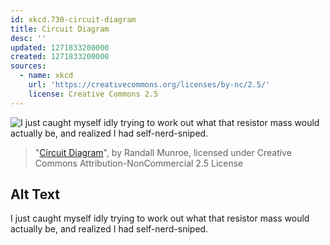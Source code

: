 ```yaml
---
id: xkcd.730-circuit-diagram
title: Circuit Diagram
desc: ''
updated: 1271833200000
created: 1271833200000
sources:
  - name: xkcd
    url: 'https://creativecommons.org/licenses/by-nc/2.5/'
    license: Creative Commons 2.5
---
```

![I just caught myself idly trying to work out what that resistor mass would actually be, and realized I had self-nerd-sniped.](https://imgs.xkcd.com/comics/circuit_diagram.png)
> "[Circuit Diagram](https://xkcd.com/730/)", by Randall Munroe, licensed under Creative Commons Attribution-NonCommercial 2.5 License

## Alt Text
I just caught myself idly trying to work out what that resistor mass would actually be, and realized I had self-nerd-sniped.
